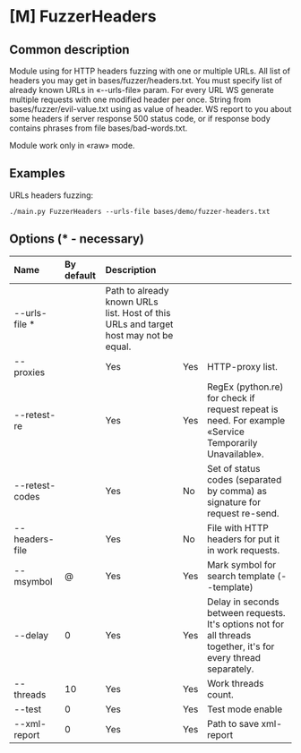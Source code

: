 # \[M\] FuzzerHeaders

## Common description

Module using for HTTP headers fuzzing with one or multiple URLs. All list of headers you may get in bases/fuzzer/headers.txt. You must specify list of already known URLs in «--urls-file» param. For every URL WS generate multiple requests with one modified header per once. String from bases/fuzzer/evil-value.txt using as value of header. WS report to you about some headers if server response 500 status code, or if response body contains phrases from file bases/bad-words.txt.

Module work only in «raw» mode.

## Examples

URLs headers fuzzing:

```text
./main.py FuzzerHeaders --urls-file bases/demo/fuzzer-headers.txt
```

## Options \(\* - necessary\)

| Name | By default | Description |  |  |
| :--- | :--- | :--- | :--- | :--- |
| --urls-file \* |  | Path to already known URLs list. Host of this URLs and target host may not be equal. |  |  |
| --proxies |  | Yes | Yes | HTTP-proxy list. |
| --retest-re |  | Yes | Yes | RegEx \(python.re\) for check if request repeat is need. For example «Service Temporarily Unavailable». |
| --retest-codes |  | Yes | No | Set of status codes \(separated by comma\) as signature for request re-send. |
| --headers-file |  | Yes | No | File with HTTP headers for put it in work requests. |
| --msymbol | @ | Yes | Yes | Mark symbol for search template \(--template\) |
| --delay | 0 | Yes | Yes | Delay in seconds between requests. It's options not for all threads together, it's for every thread separately. |
| --threads | 10 | Yes | Yes | Work threads count. |
| --test | 0 | Yes | Yes | Test mode enable |
| --xml-report | 0 | Yes | Yes | Path to save xml-report |

